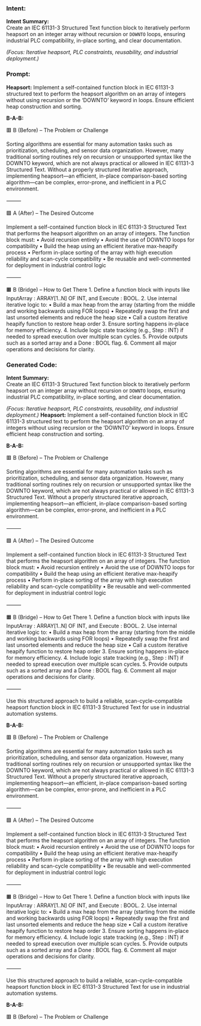 ### Intent:
**Intent Summary:**  
Create an IEC 61131-3 Structured Text function block to iteratively perform heapsort on an integer array without recursion or `DOWNTO` loops, ensuring industrial PLC compatibility, in-place sorting, and clear documentation.  

*(Focus: Iterative heapsort, PLC constraints, reusability, and industrial deployment.)*

### Prompt:
**Heapsort:**
Implement a self-contained function block in IEC 61131-3 structured text to perform the heapsort algorithm on an array of integers without using recursion or the ‘DOWNTO’ keyword in loops. Ensure efficient heap construction and sorting.

**B-A-B:**

🟥 B (Before) – The Problem or Challenge

Sorting algorithms are essential for many automation tasks such as prioritization, scheduling, and sensor data organization. However, many traditional sorting routines rely on recursion or unsupported syntax like the DOWNTO keyword, which are not always practical or allowed in IEC 61131-3 Structured Text. Without a properly structured iterative approach, implementing heapsort—an efficient, in-place comparison-based sorting algorithm—can be complex, error-prone, and inefficient in a PLC environment.

⸻

🟩 A (After) – The Desired Outcome

Implement a self-contained function block in IEC 61131-3 Structured Text that performs the heapsort algorithm on an array of integers. The function block must:
	•	Avoid recursion entirely
	•	Avoid the use of DOWNTO loops for compatibility
	•	Build the heap using an efficient iterative max-heapify process
	•	Perform in-place sorting of the array with high execution reliability and scan-cycle compatibility
	•	Be reusable and well-commented for deployment in industrial control logic

⸻

🟧 B (Bridge) – How to Get There
	1.	Define a function block with inputs like InputArray : ARRAY[1..N] OF INT, and Execute : BOOL.
	2.	Use internal iterative logic to:
	•	Build a max heap from the array (starting from the middle and working backwards using FOR loops)
	•	Repeatedly swap the first and last unsorted elements and reduce the heap size
	•	Call a custom iterative heapify function to restore heap order
	3.	Ensure sorting happens in-place for memory efficiency.
	4.	Include logic state tracking (e.g., Step : INT) if needed to spread execution over multiple scan cycles.
	5.	Provide outputs such as a sorted array and a Done : BOOL flag.
	6.	Comment all major operations and decisions for clarity.

### Generated Code:
**Intent Summary:**  
Create an IEC 61131-3 Structured Text function block to iteratively perform heapsort on an integer array without recursion or `DOWNTO` loops, ensuring industrial PLC compatibility, in-place sorting, and clear documentation.  

*(Focus: Iterative heapsort, PLC constraints, reusability, and industrial deployment.)*
**Heapsort:**
Implement a self-contained function block in IEC 61131-3 structured text to perform the heapsort algorithm on an array of integers without using recursion or the ‘DOWNTO’ keyword in loops. Ensure efficient heap construction and sorting.

**B-A-B:**

🟥 B (Before) – The Problem or Challenge

Sorting algorithms are essential for many automation tasks such as prioritization, scheduling, and sensor data organization. However, many traditional sorting routines rely on recursion or unsupported syntax like the DOWNTO keyword, which are not always practical or allowed in IEC 61131-3 Structured Text. Without a properly structured iterative approach, implementing heapsort—an efficient, in-place comparison-based sorting algorithm—can be complex, error-prone, and inefficient in a PLC environment.

⸻

🟩 A (After) – The Desired Outcome

Implement a self-contained function block in IEC 61131-3 Structured Text that performs the heapsort algorithm on an array of integers. The function block must:
	•	Avoid recursion entirely
	•	Avoid the use of DOWNTO loops for compatibility
	•	Build the heap using an efficient iterative max-heapify process
	•	Perform in-place sorting of the array with high execution reliability and scan-cycle compatibility
	•	Be reusable and well-commented for deployment in industrial control logic

⸻

🟧 B (Bridge) – How to Get There
	1.	Define a function block with inputs like InputArray : ARRAY[1..N] OF INT, and Execute : BOOL.
	2.	Use internal iterative logic to:
	•	Build a max heap from the array (starting from the middle and working backwards using FOR loops)
	•	Repeatedly swap the first and last unsorted elements and reduce the heap size
	•	Call a custom iterative heapify function to restore heap order
	3.	Ensure sorting happens in-place for memory efficiency.
	4.	Include logic state tracking (e.g., Step : INT) if needed to spread execution over multiple scan cycles.
	5.	Provide outputs such as a sorted array and a Done : BOOL flag.
	6.	Comment all major operations and decisions for clarity.  

⸻

Use this structured approach to build a reliable, scan-cycle-compatible heapsort function block in IEC 61131-3 Structured Text for use in industrial automation systems.

**B-A-B:**

🟥 B (Before) – The Problem or Challenge

Sorting algorithms are essential for many automation tasks such as prioritization, scheduling, and sensor data organization. However, many traditional sorting routines rely on recursion or unsupported syntax like the DOWNTO keyword, which are not always practical or allowed in IEC 61131-3 Structured Text. Without a properly structured iterative approach, implementing heapsort—an efficient, in-place comparison-based sorting algorithm—can be complex, error-prone, and inefficient in a PLC environment.

⸻

🟩 A (After) – The Desired Outcome

Implement a self-contained function block in IEC 61131-3 Structured Text that performs the heapsort algorithm on an array of integers. The function block must:
	•	Avoid recursion entirely
	•	Avoid the use of DOWNTO loops for compatibility
	•	Build the heap using an efficient iterative max-heapify process
	•	Perform in-place sorting of the array with high execution reliability and scan-cycle compatibility
	•	Be reusable and well-commented for deployment in industrial control logic

⸻

🟧 B (Bridge) – How to Get There
	1.	Define a function block with inputs like InputArray : ARRAY[1..N] OF INT, and Execute : BOOL.
	2.	Use internal iterative logic to:
	•	Build a max heap from the array (starting from the middle and working backwards using FOR loops)
	•	Repeatedly swap the first and last unsorted elements and reduce the heap size
	•	Call a custom iterative heapify function to restore heap order
	3.	Ensure sorting happens in-place for memory efficiency.
	4.	Include logic state tracking (e.g., Step : INT) if needed to spread execution over multiple scan cycles.
	5.	Provide outputs such as a sorted array and a Done : BOOL flag.
	6.	Comment all major operations and decisions for clarity.  

⸻

Use this structured approach to build a reliable, scan-cycle-compatible heapsort function block in IEC 61131-3 Structured Text for use in industrial automation systems.

**B-A-B:**

🟥 B (Before) – The Problem or Challenge
